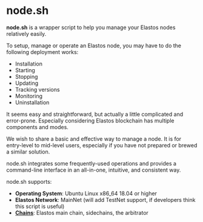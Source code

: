 # node.sh

**node.sh** is a wrapper script to help you manage your Elastos nodes relatively easily.

To setup, manage or operate an Elastos node, you may have to do the following deployment works:

* Installation
* Starting
* Stopping
* Updating
* Tracking versions
* Monitoring
* Uninstallation

It seems easy and straightforward, but actually a little complicated and error-prone. Especially considering Elastos blockchain has multiple components and modes.

We wish to share a basic and effective way to manage a node. It is for entry-level to mid-level users, especially if you have not prepared or brewed a similar solution.

node.sh integrates some frequently-used operations and provides a command-line interface in an all-in-one, intuitive, and consistent way.

node.sh supports:

* **Operating System**: Ubuntu Linux x86\_64 18.04 or higher
* **Elastos Network**: MainNet (will add TestNet support, if developers think this script is useful)
* [**Chains**](overview/programs-supported-by-node.sh.md): Elastos main chain, sidechains, the arbitrator
